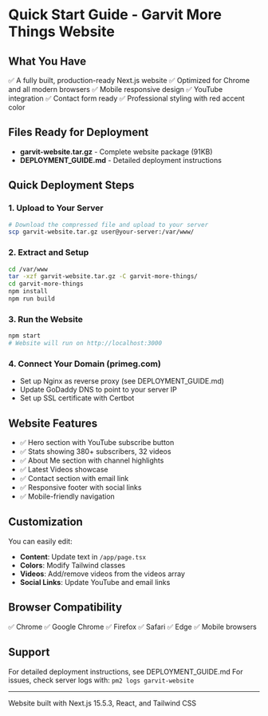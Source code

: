 # Quick Start Guide - Garvit More Things Website

## What You Have
✅ A fully built, production-ready Next.js website
✅ Optimized for Chrome and all modern browsers
✅ Mobile responsive design
✅ YouTube integration
✅ Contact form ready
✅ Professional styling with red accent color

## Files Ready for Deployment
- **garvit-website.tar.gz** - Complete website package (91KB)
- **DEPLOYMENT_GUIDE.md** - Detailed deployment instructions

## Quick Deployment Steps

### 1. Upload to Your Server
```bash
# Download the compressed file and upload to your server
scp garvit-website.tar.gz user@your-server:/var/www/
```

### 2. Extract and Setup
```bash
cd /var/www
tar -xzf garvit-website.tar.gz -C garvit-more-things/
cd garvit-more-things
npm install
npm run build
```

### 3. Run the Website
```bash
npm start
# Website will run on http://localhost:3000
```

### 4. Connect Your Domain (primeg.com)
- Set up Nginx as reverse proxy (see DEPLOYMENT_GUIDE.md)
- Update GoDaddy DNS to point to your server IP
- Set up SSL certificate with Certbot

## Website Features
- ✅ Hero section with YouTube subscribe button
- ✅ Stats showing 380+ subscribers, 32 videos
- ✅ About Me section with channel highlights
- ✅ Latest Videos showcase
- ✅ Contact section with email link
- ✅ Responsive footer with social links
- ✅ Mobile-friendly navigation

## Customization
You can easily edit:
- **Content**: Update text in `/app/page.tsx`
- **Colors**: Modify Tailwind classes
- **Videos**: Add/remove videos from the videos array
- **Social Links**: Update YouTube and email links

## Browser Compatibility
✅ Chrome
✅ Google Chrome
✅ Firefox
✅ Safari
✅ Edge
✅ Mobile browsers

## Support
For detailed deployment instructions, see DEPLOYMENT_GUIDE.md
For issues, check server logs with: `pm2 logs garvit-website`

---
Website built with Next.js 15.5.3, React, and Tailwind CSS
